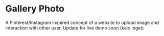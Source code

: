 # Gallery Photo
A Pinterest/Instagram inspired concept of a website to upload image and interaction with other user. Update for live demo soon (kalo inget)
